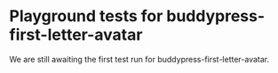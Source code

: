 # Playground tests for buddypress-first-letter-avatar
We are still awaiting the first test run for buddypress-first-letter-avatar.
